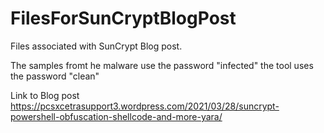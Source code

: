 # FilesForSunCryptBlogPost
Files associated with SunCrypt Blog post.

The samples fromt he malware use the password "infected"
the tool uses the password "clean"

Link to Blog post https://pcsxcetrasupport3.wordpress.com/2021/03/28/suncrypt-powershell-obfuscation-shellcode-and-more-yara/
